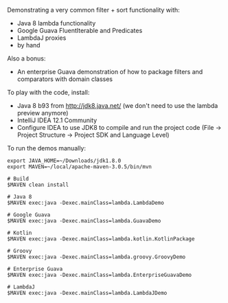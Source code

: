 Demonstrating a very common filter + sort functionality with:

* Java 8 lambda functionality
* Google Guava FluentIterable and Predicates
* LambdaJ proxies
* by hand

Also a bonus:

* An enterprise Guava demonstration of how to package filters and comparators with domain classes

To play with the code, install:

* Java 8 b93 from http://jdk8.java.net/ (we don't need to use the lambda preview anymore)
* IntelliJ IDEA 12.1 Community
* Configure IDEA to use JDK8 to compile and run the project code
  (File -> Project Structure -> Project SDK and Language Level)

To run the demos manually:

    export JAVA_HOME=~/Downloads/jdk1.8.0
    export MAVEN=~/local/apache-maven-3.0.5/bin/mvn

    # Build
    $MAVEN clean install

    # Java 8
    $MAVEN exec:java -Dexec.mainClass=lambda.LambdaDemo

    # Google Guava
    $MAVEN exec:java -Dexec.mainClass=lambda.GuavaDemo

    # Kotlin
    $MAVEN exec:java -Dexec.mainClass=lambda.kotlin.KotlinPackage

    # Groovy
    $MAVEN exec:java -Dexec.mainClass=lambda.groovy.GroovyDemo

    # Enterprise Guava
    $MAVEN exec:java -Dexec.mainClass=lambda.EnterpriseGuavaDemo

    # LambdaJ
    $MAVEN exec:java -Dexec.mainClass=lambda.LambdaJDemo
